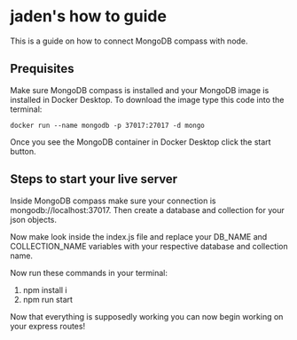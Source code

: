 # jaden's how to guide

This is a guide on how to connect MongoDB compass with node.

## Prequisites  
Make sure MongoDB compass is installed and your MongoDB image is installed in Docker Desktop. 
To download the image type this code into the terminal:

```
docker run --name mongodb -p 37017:27017 -d mongo
```

Once you see the MongoDB container in Docker Desktop click the start button. 

## Steps to start your live server  
Inside MongoDB compass make sure your connection is mongodb://localhost:37017.
Then create a database and collection for your json objects.

Now make look inside the index.js file and  replace your DB_NAME and COLLECTION_NAME variables with your respective database and collection name.

Now run these commands in your terminal:
1. npm install i
2. npm run start

Now that everything is supposedly working you can now begin working on your express routes!